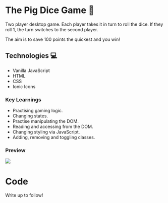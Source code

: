 # The Pig Dice Game 🚀

Two player desktop game. Each player takes it in turn to roll the dice. If they roll 1, the turn switches to the second player.

The aim is to save 100 points the quickest and you win!


## Technologies :computer:
- Vanilla JavaScript
- HTML
- CSS
- Ionic Icons

###  Key Learnings
- Practising gaming logic.
- Changing states.
- Practise manipulating the DOM.
- Reading and accessing from the DOM.
- Changing styling via JavaScript.
- Adding, removing and toggling classes.

### Preview 

<img src='https://media.giphy.com/media/fNZzofKCPwoUszCjkB/giphy.gif'/>
<!-- <img src='https://i.imgur.com/XGFw9nA.png' width='490px'/> -->


# Code </img>

Write up to follow!


